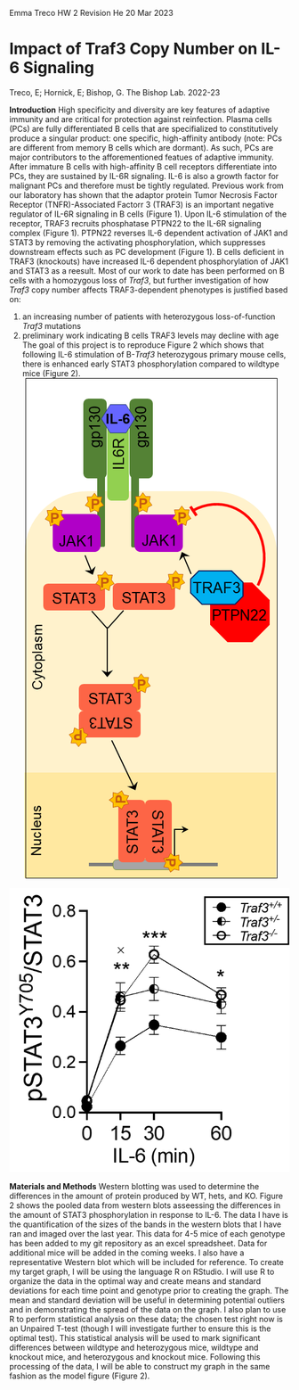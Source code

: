 Emma Treco
HW 2 Revision
He
20 Mar 2023

# **Impact of Traf3 Copy Number on IL-6 Signaling**

Treco, E; Hornick, E; Bishop, G. The Bishop Lab. 2022-23

**Introduction**
High specificity and diversity are key features of adaptive immunity and are critical for protection against reinfection. Plasma cells (PCs) are fully differentiated B cells that are specifialized to constitutively produce a singular product: one specific, high-affinity antibody (note: PCs are different from memory B cells which are dormant). As such, PCs are major contributors to the afforementioned featues of adaptive immunity. After immature B cells with high-affinity B cell receptors differentiate into PCs, they are sustained by IL-6R signaling. IL-6 is also a growth factor for malignant PCs and therefore must be tightly regulated. Previous work from our laboratory has shown that the adaptor protein Tumor Necrosis Factor Receptor (TNFR)-Associated Factorr 3 (TRAF3) is an important negative regulator of IL-6R signaling in B cells (Figure 1). Upon IL-6 stimulation of the receptor, TRAF3 recruits phosphatase PTPN22 to the IL-6R signaling complex (Figure 1). PTPN22 reverses IL-6 dependent activation of JAK1 and STAT3 by removing the activating phosphorylation, which suppresses downstream effects such as PC development (Figure 1). B cells deficient in TRAF3 (knockouts) have increased IL-6 dependent phosphorylation of JAK1 and STAT3 as a reesult. Most of our work to date has been performed on B cells with a homozygous loss of *Traf3*, but further investigation of how *Traf3* copy number affects TRAF3-dependent phenotypes is justified based on:
1) an increasing number of patients with heterozygous loss-of-function *Traf3* mutations
2) preliminary work indicating B cells TRAF3 levels may decline with age
The goal of this project is to reproduce Figure 2 which shows that following IL-6 stimulation of B-*Traf3* heterozygous primary mouse cells, there is enhanced early STAT3 phosphorylation compared to wildtype mice (Figure 2).
![Figure 1. IL-6R signaling pathway.](IL6R_signalpath.png)

![Figure 2. Wildtype, *Traf3* heterozygous, and *Traf3* homozygous primary mouse cells stimulated with IL-6 for given time, then blotted for pSTAT3, STAT3, and actin. * p<0.05, ** p<0.1, and * * * p< 0.001 between WT and KO. X p<0.05 between WT and het.](referencefig.png)

**Materials and Methods**
Western blotting was used to determine the differences in the amount of protein produced by WT, hets, and KO. Figure 2 shows the pooled data from western blots asseessing the differences in the amount of STAT3 phosphorylation in response to IL-6. The data I have is the quantification of the sizes of the bands in the western blots that I have ran and imaged over the last year. This data for 4-5 mice of each genotype has been added to my git repository as an excel spreadsheet. Data for additional mice will be added in the coming weeks. I also have a representative Western blot which will be included for reference. To create my target graph, I will be using the language R on RStudio. I will use R to organize the data in the optimal way and create means and standard deviations for each time point and genotype prior to creating the graph. The mean and standard deviation will be useful in determining potential outliers and in demonstrating the spread of the data on the graph. I also plan to use R to perform statistical analysis on these data; the chosen test right now is an Unpaired T-test (though I will investigate further to ensure this is the optimal test). This statistical analysis will be used to mark significant differences between wildtype and heterozygous mice, wildtype and knockout mice, and heterozygous and knockout mice. Following this processing of the data, I will be able to construct my graph in the same fashion as the model figure (Figure 2). 
